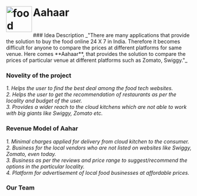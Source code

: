 # Aahaar  <img align="left" alt="food" width ="70px" src="https://github.com/anmolpal2001/Hack_CBS_6.0/assets/85279423/0d8b7fd5-051d-4b14-ac1a-4e0c95aa9668"/>

<!-- ![final](https://github.com/anmolpal2001/Hack_CBS_6.0/assets/85279423/0d8b7fd5-051d-4b14-ac1a-4e0c95aa9668) -->
<br>
### Idea Description
_"There are many applications that provide the solution to buy the food online 24 X 7 in India. Therefore it becomes difficult for anyone to compare the prices at different platforms for same venue. Here comes **Aahaar**, that provides the solution to compare the prices of particular venue at different platforms such as Zomato, Swiggy."_


### Novelity of the project
_1. Helps the user to find the best deal among the food tech websites._ <br>
_2. Helps the user to get the recommendation of restaurants as per the locality and budget of the user._ <br>
_3. Provides a wider reach to the cloud kitchens which are not able to work with big giants like Swiggy, Zomato etc._


### Revenue Model of Aahar
_1. Minimal charges applied for delivery from cloud kitchen to the consumer._ <br>
_2. Business for the local vendors who are not listed on websites like Swiggy, Zomato, even today._ <br>
_3. Business as per the reviews and price range to suggest/recommend the options in the particular locality._ <br>
_4. Platform for advertisement of local food businesses at affordable prices._


### Our Team
